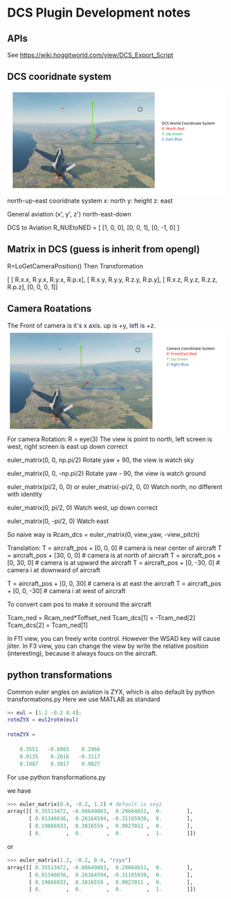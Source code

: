 # DCS Plugin Development notes
## APIs
See https://wiki.hoggitworld.com/view/DCS_Export_Script

## DCS cooridnate system
![](./world_axis.PNG)
north-up-east cooridnate system
x: north y: height z: east

General aviation (x', y', z')
north-east-down

DCS to Aviation
R_NUEtoNED = [
    [1, 0, 0],
    [0, 0, 1],
    [0, -1, 0]
]

## Matrix in DCS (guess is inherit from opengl)

R=LoGetCameraPosition()
Then
Transformation

[ [ R.x.x, R.y.x, R.y.x, R.p.x],
 [ R.x.y, R.y.y, R.z.y, R.p.y],
 [ R.x.z, R.y.z, R.z.z, R.p.z],
 [0, 0, 0, 1]]


## Camera Roatations
The Front of camera is it's x axis. up is +y, left is +z.
![](./camera_axis.PNG)
For camera
Rotation:
R = eye(3)
The view is point to north, left screen is west, right screen is east up down correct


euler_matrix(0, 0, np.pi/2)
    Rotate yaw + 90, the view is watch sky

euler_matrix(0, 0, -np.pi/2)
    Rotate yaw - 90, the view is watch ground

euler_matrix(pi/2, 0, 0) or euler_matrix(-pi/2, 0, 0)
    Watch north, no different with identity

euler_matrix(0, pi/2, 0)
    Watch west, up down correct

euler_matrix(0, -pi/2, 0)
    Watch east

So naive way is
Rcam_dcs = euler_matrix(0, view_yaw, -view_pitch)

Translation:
T = aircraft_pos + [0, 0, 0] # camera is near center of aircraft
T = aircraft_pos + [30, 0, 0] # camera is at north of aircraft
T = aircraft_pos + [0, 30, 0] # camera is at upward the aircraft
T = aircraft_pos + [0, -30, 0] # camera i at downward of aircraft

T = aircraft_pos + [0, 0, 30] # camera is at east the aircraft
T = aircraft_pos + [0, 0, -30] # camera i at west of aircraft

To convert cam pos to make it soround the aircraft

Tcam_ned = Rcam_ned*Toffset_ned
Tcam_dcs[1] = -Tcam_ned[2]
Tcam_dcs[2] = Tcam_ned[1]

In F11 view, you can freely write control. However the WSAD key will cause jiiter.
In F3 view, you can change the view by write the relative position (interesting), because it always foucs on the aircraft.

## python transformations
Common euler angles on aviation is ZYX, which is also default by python transformations.py
Here we use MATLAB as standard

```matlab
>> eul = [1.2 -0.2 0.4];
rotmZYX = eul2rotm(eul)

rotmZYX =

    0.3551   -0.8865    0.2966
    0.9135    0.2616   -0.3117
    0.1987    0.3817    0.9027
```

For use python transformations.py

we have

```python
>>> euler_matrix(0.4, -0.2, 1.2) # default is sxyz
array([[ 0.35513472, -0.88649883,  0.29664651,  0.        ],
       [ 0.91346036,  0.26164594, -0.31165939,  0.        ],
       [ 0.19866933,  0.3816559 ,  0.9027011 ,  0.        ],
       [ 0.        ,  0.        ,  0.        ,  1.        ]])
```

or 
```python
>>> euler_matrix(1.2, -0.2, 0.4, "rzyx")
array([[ 0.35513472, -0.88649883,  0.29664651,  0.        ],
       [ 0.91346036,  0.26164594, -0.31165939,  0.        ],
       [ 0.19866933,  0.3816559 ,  0.9027011 ,  0.        ],
       [ 0.        ,  0.        ,  0.        ,  1.        ]])
```
